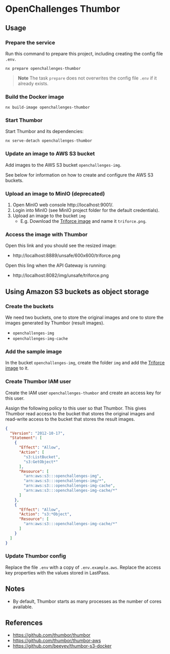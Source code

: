 # OpenChallenges Thumbor

## Usage

### Prepare the service

Run this command to prepare this project, including creating the config file `.env`.

```console
nx prepare openchallenges-thumbor
```

> **Note** The task `prepare` does not overwrites the config file `.env` if it already exists.

### Build the Docker image

```console
nx build-image openchallenges-thumbor
```

### Start Thumbor

Start Thumbor and its dependencies:

```console
nx serve-detach openchallenges-thumbor
```

### Update an image to AWS S3 bucket

Add images to the AWS S3 bucket `openchallenges-img`.

See below for information on how to create and configure the AWS S3 buckets.

### Upload an image to MinIO (deprecated)

1. Open MinIO web console http://localhost:9001/.
2. Login into MinIO (see MinIO project folder for the default credentials).
3. Upload an image to the bucket `img`
    - E.g. Download the [Triforce image] and name it `triforce.png`.

### Access the image with Thumbor

Open this link and you should see the resized image:

- http://localhost:8889/unsafe/600x600/triforce.png

Open this ling when the API Gateway is running:

- http://localhost:8082/img/unsafe/triforce.png

## Using Amazon S3 buckets as object storage

### Create the buckets

We need two buckets, one to store the original images and one to store the images generated by
Thumbor (result images).

- `openchallenges-img`
- `openchallenges-img-cache`

### Add the sample image

In the bucket `openchallenges-img`, create the folder `img` and add the [Triforce image] to it.

### Create Thumbor IAM user

Create the IAM user `openchallenges-thumbor` and create an access key for this user.

Assign the following policy to this user so that Thumbor. This gives Thumbor read access to the
bucket that stores the original images and read-write access to the bucket that stores the result
images.

```json
{
  "Version": "2012-10-17",
  "Statement": [
    {
      "Effect": "Allow",
      "Action": [
        "s3:ListBucket",
        "s3:GetObject*"
      ],
      "Resource": [
        "arn:aws:s3:::openchallenges-img",
        "arn:aws:s3:::openchallenges-img/*",
        "arn:aws:s3:::openchallenges-img-cache",
        "arn:aws:s3:::openchallenges-img-cache/*"
      ]
    },
    {
      "Effect": "Allow",
      "Action": "s3:*Object",
      "Resource": [
        "arn:aws:s3:::openchallenges-img-cache/*"
      ]
    }
  ]
}
```

### Update Thumbor config

Replace the file `.env` with a copy of `.env.example.aws`. Replace the access key properties with
the values stored in LastPass.

## Notes

- By default, Thumbor starts as many processes as the number of cores available.

## References

- https://github.com/thumbor/thumbor
- https://github.com/thumbor/thumbor-aws
- https://github.com/beeyev/thumbor-s3-docker

<!-- Links -->

[Triforce image]: https://static.wikia.nocookie.net/zelda_gamepedia_en/images/7/70/ALBW_Triforce_Artwork.png/revision/latest/scale-to-width-down/1000?cb=20140604184126&format=original